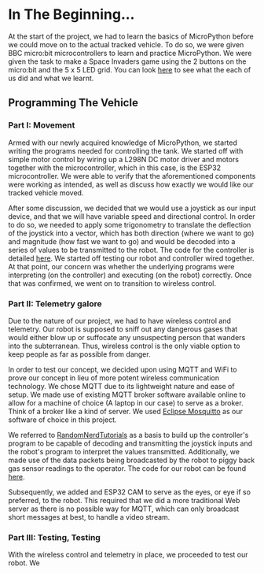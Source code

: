 # In The Beginning...

At the start of the project, we had to learn the basics of MicroPython before we could move on to the actual tracked vehicle. To do so, we were given BBC micro:bit microcontrollers to learn and practice MicroPython. We were given the task to make a Space Invaders game using the 2 buttons on the micro:bit and the 5 x 5 LED grid. You can look [here](https://github.com/Tristan-Technologies/EASem2Help/tree/master/Python_Code_and_Reviews/Reviews) to see what the each of us did and what we learnt.


## Programming The Vehicle

### Part I: Movement

Armed with our newly acquired knowledge of MicroPython, we started writing the programs needed for controlling the tank. We started off with simple motor control by wiring up a L298N DC motor driver and motors together with the microcontroller, which in this case, is the ESP32 microcontroller. We were able to verify that the aforementioned components were working as intended, as well as discuss how exactly we would like our tracked vehicle moved.

After some discussion, we decided that we would use a joystick as our input device, and that we will have variable speed and directional control. In order to do so, we needed to apply some trigonometry to translate the deflection of the joystick into a vector, which has both direction (where we want to go) and magnitude (how fast we want to go) and would be decoded into a series of values to be transmitted to the robot. The code for the controller is detailed [here](https://github.com/Tristan-Technologies/EASem2Help/tree/master/Python_Code_and_Reviews/MQTT_Controller_Code). We started off testing our robot and controller wired together. At that point, our concern was whether the underlying programs were interpreting (on the controller) and executing (on the robot) correctly. Once that was confirmed, we went on to transition to wireless control.

### Part II: Telemetry galore

Due to the nature of our project, we had to have wireless control and telemetry. Our robot is supposed to sniff out any dangerous gases that would either blow up or suffocate any unsuspecting person that wanders into the subterranean. Thus, wireless control is the only viable option to keep people as far as possible from danger.

In order to test our concept, we decided upon using MQTT and WiFi to prove our concept in lieu of more potent wireless communication technology. We chose MQTT due to its lightweight nature and ease of setup. We made use of existing MQTT broker software available online to allow for a machine of choice (A laptop in our case) to serve as a broker. Think of a broker like a kind of server. We used [Eclipse Mosquitto](mosquitto.org) as our software of choice in this project.

We referred to [RandomNerdTutorials](https://randomnerdtutorials.com/micropython-mqtt-esp32-esp8266/) as a basis to build up the controller's program to be capable of decoding and transmitting the joystick inputs and the robot's program to interpret the values transmitted. Additionally, we made use of the data packets being broadcasted by the robot to piggy back gas sensor readings to the operator. The code for our robot can be found [here](https://github.com/Tristan-Technologies/EASem2Help/tree/master/Python_Code_and_Reviews/MQTT_Receiver_Code).

Subsequently, we added and ESP32 CAM to serve as the eyes, or eye if so preferred, to the robot. This required that we did a more traditional Web server as there is no possible way for MQTT, which can only broadcast short messages at best, to handle a video stream.

### Part III: Testing, Testing

With the wireless control and telemetry in place, we proceeded to test our robot. We
